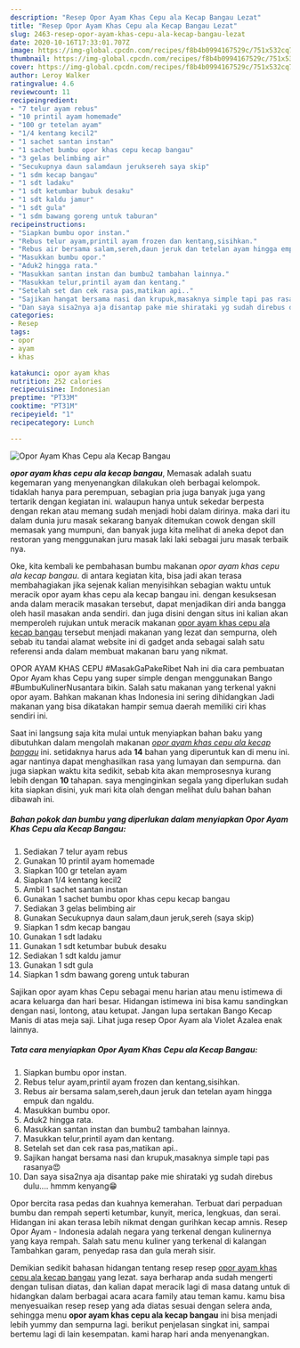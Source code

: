 ```yaml
---
description: "Resep Opor Ayam Khas Cepu ala Kecap Bangau Lezat"
title: "Resep Opor Ayam Khas Cepu ala Kecap Bangau Lezat"
slug: 2463-resep-opor-ayam-khas-cepu-ala-kecap-bangau-lezat
date: 2020-10-16T17:33:01.707Z
image: https://img-global.cpcdn.com/recipes/f8b4b0994167529c/751x532cq70/opor-ayam-khas-cepu-ala-kecap-bangau-foto-resep-utama.jpg
thumbnail: https://img-global.cpcdn.com/recipes/f8b4b0994167529c/751x532cq70/opor-ayam-khas-cepu-ala-kecap-bangau-foto-resep-utama.jpg
cover: https://img-global.cpcdn.com/recipes/f8b4b0994167529c/751x532cq70/opor-ayam-khas-cepu-ala-kecap-bangau-foto-resep-utama.jpg
author: Leroy Walker
ratingvalue: 4.6
reviewcount: 11
recipeingredient:
- "7 telur ayam rebus"
- "10 printil ayam homemade"
- "100 gr tetelan ayam"
- "1/4 kentang kecil2"
- "1 sachet santan instan"
- "1 sachet bumbu opor khas cepu kecap bangau"
- "3 gelas belimbing air"
- "Secukupnya daun salamdaun jeruksereh saya skip"
- "1 sdm kecap bangau"
- "1 sdt ladaku"
- "1 sdt ketumbar bubuk desaku"
- "1 sdt kaldu jamur"
- "1 sdt gula"
- "1 sdm bawang goreng untuk taburan"
recipeinstructions:
- "Siapkan bumbu opor instan."
- "Rebus telur ayam,printil ayam frozen dan kentang,sisihkan."
- "Rebus air bersama salam,sereh,daun jeruk dan tetelan ayam hingga empuk dan ngaldu."
- "Masukkan bumbu opor."
- "Aduk2 hingga rata."
- "Masukkan santan instan dan bumbu2 tambahan lainnya."
- "Masukkan telur,printil ayam dan kentang."
- "Setelah set dan cek rasa pas,matikan api.."
- "Sajikan hangat bersama nasi dan krupuk,masaknya simple tapi pas rasanya😍"
- "Dan saya sisa2nya aja disantap pake mie shirataki yg sudah direbus dulu.... hmmm kenyang😁"
categories:
- Resep
tags:
- opor
- ayam
- khas

katakunci: opor ayam khas 
nutrition: 252 calories
recipecuisine: Indonesian
preptime: "PT33M"
cooktime: "PT31M"
recipeyield: "1"
recipecategory: Lunch

---
```



![Opor Ayam Khas Cepu ala Kecap Bangau](https://img-global.cpcdn.com/recipes/f8b4b0994167529c/751x532cq70/opor-ayam-khas-cepu-ala-kecap-bangau-foto-resep-utama.jpg)

<b><i>opor ayam khas cepu ala kecap bangau</i></b>, Memasak adalah suatu kegemaran yang menyenangkan dilakukan oleh berbagai kelompok. tidaklah hanya para perempuan, sebagian pria juga banyak juga yang tertarik dengan kegiatan ini. walaupun hanya untuk sekedar berpesta dengan rekan atau memang sudah menjadi hobi dalam dirinya. maka dari itu dalam dunia juru masak sekarang banyak ditemukan cowok dengan skill memasak yang mumpuni, dan banyak juga kita melihat di aneka depot dan restoran yang menggunakan juru masak laki laki sebagai juru masak terbaik nya.

Oke, kita kembali ke pembahasan bumbu makanan <i>opor ayam khas cepu ala kecap bangau</i>. di antara kegiatan kita, bisa jadi akan terasa membahagiakan jika sejenak kalian menyisihkan sebagian waktu untuk meracik opor ayam khas cepu ala kecap bangau ini. dengan kesuksesan anda dalam meracik masakan tersebut, dapat menjadikan diri anda bangga oleh hasil masakan anda sendiri. dan juga disini dengan situs ini kalian akan memperoleh rujukan untuk meracik makanan <u>opor ayam khas cepu ala kecap bangau</u> tersebut menjadi makanan yang lezat dan sempurna, oleh sebab itu tandai alamat website ini di gadget anda sebagai salah satu referensi anda dalam membuat makanan baru yang nikmat.

OPOR AYAM KHAS CEPU #MasakGaPakeRibet Nah ini dia cara pembuatan Opor Ayam khas Cepu yang super simple dengan menggunakan Bango #BumbuKulinerNusantara bikin. Salah satu makanan yang terkenal yakni opor ayam. Bahkan makanan khas Indonesia ini sering dihidangkan Jadi makanan yang bisa dikatakan hampir semua daerah memiliki ciri khas sendiri ini.


Saat ini langsung saja kita mulai untuk menyiapkan bahan baku yang dibutuhkan dalam mengolah makanan <u><i>opor ayam khas cepu ala kecap bangau</i></u> ini. setidaknya harus ada <b>14</b> bahan yang diperuntuk kan di menu ini. agar nantinya dapat menghasilkan rasa yang lumayan dan sempurna. dan juga siapkan waktu kita sedikit, sebab kita akan memprosesnya kurang lebih dengan <b>10</b> tahapan. saya menginginkan segala yang diperlukan sudah kita siapkan disini, yuk mari kita olah dengan melihat dulu bahan bahan dibawah ini.

<!--inarticleads1-->

##### Bahan pokok dan bumbu yang diperlukan dalam menyiapkan Opor Ayam Khas Cepu ala Kecap Bangau:

1. Sediakan 7 telur ayam rebus
1. Gunakan 10 printil ayam homemade
1. Siapkan 100 gr tetelan ayam
1. Siapkan 1/4 kentang kecil2
1. Ambil 1 sachet santan instan
1. Gunakan 1 sachet bumbu opor khas cepu kecap bangau
1. Sediakan 3 gelas belimbing air
1. Gunakan Secukupnya daun salam,daun jeruk,sereh (saya skip)
1. Siapkan 1 sdm kecap bangau
1. Gunakan 1 sdt ladaku
1. Gunakan 1 sdt ketumbar bubuk desaku
1. Sediakan 1 sdt kaldu jamur
1. Gunakan 1 sdt gula
1. Siapkan 1 sdm bawang goreng untuk taburan


Sajikan opor ayam khas Cepu sebagai menu harian atau menu istimewa di acara keluarga dan hari besar. Hidangan istimewa ini bisa kamu sandingkan dengan nasi, lontong, atau ketupat. Jangan lupa sertakan Bango Kecap Manis di atas meja saji. Lihat juga resep Opor Ayam ala Violet Azalea enak lainnya. 

<!--inarticleads2-->

##### Tata cara menyiapkan Opor Ayam Khas Cepu ala Kecap Bangau:

1. Siapkan bumbu opor instan.
1. Rebus telur ayam,printil ayam frozen dan kentang,sisihkan.
1. Rebus air bersama salam,sereh,daun jeruk dan tetelan ayam hingga empuk dan ngaldu.
1. Masukkan bumbu opor.
1. Aduk2 hingga rata.
1. Masukkan santan instan dan bumbu2 tambahan lainnya.
1. Masukkan telur,printil ayam dan kentang.
1. Setelah set dan cek rasa pas,matikan api..
1. Sajikan hangat bersama nasi dan krupuk,masaknya simple tapi pas rasanya😍
1. Dan saya sisa2nya aja disantap pake mie shirataki yg sudah direbus dulu.... hmmm kenyang😁


Opor bercita rasa pedas dan kuahnya kemerahan. Terbuat dari perpaduan bumbu dan rempah seperti ketumbar, kunyit, merica, lengkuas, dan serai. Hidangan ini akan terasa lebih nikmat dengan gurihkan kecap amnis. Resep Opor Ayam - Indonesia adalah negara yang terkenal dengan kulinernya yang kaya rempah. Salah satu menu kuliner yang terkenal di kalangan Tambahkan garam, penyedap rasa dan gula merah sisir. 

Demikian sedikit bahasan hidangan tentang resep resep <u>opor ayam khas cepu ala kecap bangau</u> yang lezat. saya berharap anda sudah mengerti dengan tulisan diatas, dan kalian dapat meracik lagi di masa datang untuk di hidangkan dalam berbagai acara acara family atau teman kamu. kamu bisa menyesuaikan resep resep yang ada diatas sesuai dengan selera anda, sehingga menu <b>opor ayam khas cepu ala kecap bangau</b> ini bisa menjadi lebih yummy dan sempurna lagi. berikut penjelasan singkat ini, sampai bertemu lagi di lain kesempatan. kami harap hari anda menyenangkan.
